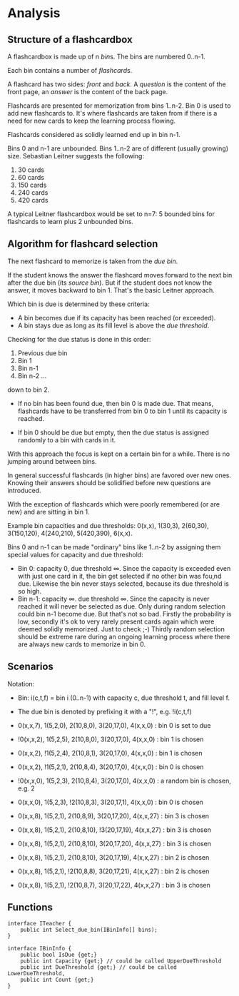 # Analysis

## Structure of a flashcardbox
A flashcardbox is made up of n *bin*s. The bins are numbered 0..n-1.

Each bin contains a number of *flashcard*s.

A flashcard has two sides: *front* and *back*. A *question* is the content of the front page,
an *answer* is the content of the back page.

Flashcards are presented for memorization from bins 1..n-2. Bin 0 is used to add new flashcards
to. It's where flashcards are taken from if there is a need for new cards to keep the
learning process flowing.

Flashcards considered as solidly learned end up in bin n-1.

Bins 0 and n-1 are unbounded. Bins 1..n-2 are of different (usually growing) size. Sebastian
Leitner suggests the following:

1. 30 cards
2. 60 cards
3. 150 cards
4. 240 cards
5. 420 cards

A typical Leitner flashcardbox would be set to n=7: 5 bounded bins for flashcards to learn
plus 2 unbounded bins.

## Algorithm for flashcard selection
The next flashcard to memorize is taken from the *due bin*.

If the student knows the answer the flashcard moves forward to the next bin after the
due bin (its *source bin*). But if the student does not know the answer, it moves backward 
to bin 1. That's the basic Leitner approach.

Which bin is due is determined by these criteria:

* A bin becomes due if its capacity has been reached (or exceeded).
* A bin stays due as long as its fill level is above the *due threshold*.

Checking for the due status is done in this order:

1. Previous due bin
2. Bin 1
3. Bin n-1
4. Bin n-2
...

down to bin 2.

* If no bin has been found due, then bin 0 is made due. That means, flashcards have to
be transferred from bin 0 to bin 1 until its capacity is reached.

* If bin 0 should be due but empty, then the due status is assigned randomly to a
bin with cards in it.

With this approach the focus is kept on a certain bin for a while. There is no jumping around
between bins.

In general successful flashcards (in higher bins) are favored over new ones. Knowing their answers
should be solidified before new questions are introduced.

With the exception of flashcards which were poorly remembered (or are new) and are
sitting in bin 1.

Example bin capacities and due thresholds: 0(x,x), 1(30,3), 2(60,30), 3(150,120), 4(240,210), 5(420,390), 6(x,x).

Bins 0 and n-1 can be made "ordinary" bins like 1..n-2 by assigning them
special values for capacity and due threshold:

* Bin 0: capacity 0, due threshold ∞. Since the capacity is exceeded even with
just one card in it, the bin get selected if no other bin was fou‚nd due.
Likewise the bin never stays selected, because its due threshold is so high.
* Bin n-1: capacity ∞. due threshold ∞. Since the capacity is never reached it will
never be selected as due. Only during random selection could bin n-1 become due.
But that's not so bad. Firstly the probability is low, secondly it's ok to very rarely
present cards again which were deemed solidly memorized. Just to check ;-) Thirdly
random selection should be extreme rare during an ongoing learning process where there
are always new cards to memorize in bin 0.

## Scenarios
Notation:

* Bin: i(c,t,f) = bin i (0..n-1) with capacity c, due threshold t, and fill level f.
* The due bin is denoted by prefixing it with a "!", e.g. !i(c,t,f)

* 0(x,x,7), 1(5,2,0), 2(10,8,0), 3(20,17,0), 4(x,x,0) : bin 0 is set to due
* !0(x,x,2), 1(5,2,5), 2(10,8,0), 3(20,17,0), 4(x,x,0) : bin 1 is chosen
* 0(x,x,2), !1(5,2,4), 2(10,8,1), 3(20,17,0), 4(x,x,0) : bin 1 is chosen
* 0(x,x,2), !1(5,2,1), 2(10,8,4), 3(20,17,0), 4(x,x,0) : bin 0 is chosen
* !0(x,x,0), 1(5,2,3), 2(10,8,4), 3(20,17,0), 4(x,x,0) : a random bin is chosen, e.g. 2
* 0(x,x,0), 1(5,2,3), !2(10,8,3), 3(20,17,1), 4(x,x,0) : bin 0 is chosen

* 0(x,x,8), 1(5,2,1), 2(10,8,9), 3(20,17,20), 4(x,x,27) : bin 3 is chosen
* 0(x,x,8), 1(5,2,1), 2(10,8,10), !3(20,17,19), 4(x,x,27) : bin 3 is chosen
* 0(x,x,8), 1(5,2,1), 2(10,8,10), 3(20,17,20), 4(x,x,27) : bin 3 is chosen
* 0(x,x,8), 1(5,2,1), 2(10,8,10), 3(20,17,19), 4(x,x,27) : bin 2 is chosen

* 0(x,x,8), 1(5,2,1), !2(10,8,8), 3(20,17,21), 4(x,x,27) : bin 2 is chosen
* 0(x,x,8), 1(5,2,1), !2(10,8,7), 3(20,17,22), 4(x,x,27) : bin 3 is chosen

## Functions
```
interface ITeacher {
    public int Select_due_bin(IBinInfo[] bins);
}

interface IBinInfo {
    public bool IsDue {get;}
    public int Capacity {get;} // could be called UpperDueThreshold
    public int DueThreshold {get;} // could be called LowerDueThreshold‚
    public int Count {get;}
}
```
